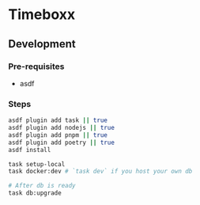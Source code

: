 # Timeboxx

## Development

### Pre-requisites

- asdf

### Steps

```sh
asdf plugin add task || true
asdf plugin add nodejs || true
asdf plugin add pnpm || true
asdf plugin add poetry || true
asdf install

task setup-local
task docker:dev # `task dev` if you host your own db

# After db is ready
task db:upgrade
```